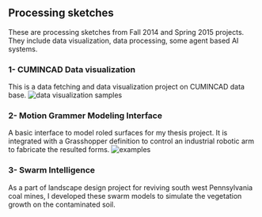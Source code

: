 ## Processing sketches <br>
These are processing sketches from Fall 2014 and Spring 2015 projects. They include data visualization, data processing, some agent based AI systems. <br>

### 1- CUMINCAD Data visualization
This is a data fetching and data visualization project on CUMINCAD data base. 
![data visualization samples](https://github.com/Ardibid/Processing_Sketches/blob/master/CUMINCAD%20Data%20Visualization/images/6072frame.jpg)

### 2- Motion Grammer Modeling Interface
A basic interface to model roled surfaces for my thesis project. It is integrated with a Grasshopper definition to control an industrial robotic arm to fabricate the resulted forms.
![examples](https://github.com/Ardibid/Processing_Sketches/blob/master/Motion%20Grammer%20Modeling%20Interface/images/03.jpg)


### 3- Swarm Intelligence
As a part of landscape design project for reviving south west Pennsylvania coal mines, I developed these swarm models to simulate the vegetation growth on the contaminated soil.
